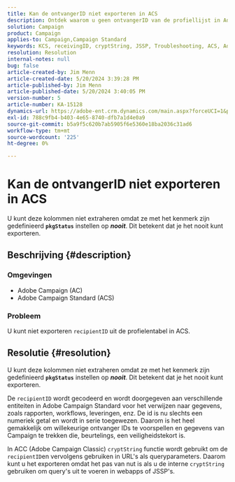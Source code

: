 ```yaml
---
title: Kan de ontvangerID niet exporteren in ACS
description: Ontdek waarom u geen ontvangerID van de profiellijst in Adobe Campaign Standard (ACS) zult kunnen uitvoeren.
solution: Campaign
product: Campaign
applies-to: Campaign,Campaign Standard
keywords: KCS, receivingID, cryptString, JSSP, Troubleshooting, ACS, Adobe Campaign Standard, AC, Adobe Campaign
resolution: Resolution
internal-notes: null
bug: false
article-created-by: Jim Menn
article-created-date: 5/20/2024 3:39:28 PM
article-published-by: Jim Menn
article-published-date: 5/20/2024 3:40:05 PM
version-number: 5
article-number: KA-15128
dynamics-url: https://adobe-ent.crm.dynamics.com/main.aspx?forceUCI=1&pagetype=entityrecord&etn=knowledgearticle&id=eb80451f-bf16-ef11-9f8a-6045bd006268
exl-id: 788c9fb4-b403-4e65-8740-dfb7a1d4e0a9
source-git-commit: b5a9f5c620b7ab5905f6e5360e18ba2036c31ad6
workflow-type: tm+mt
source-wordcount: '225'
ht-degree: 0%

---
```


# Kan de ontvangerID niet exporteren in ACS


U kunt deze kolommen niet extraheren omdat ze met het kenmerk zijn gedefinieerd <b>`pkgStatus`</b> instellen op <b>*nooit</b>*. Dit betekent dat je het nooit kunt exporteren.

## Beschrijving {#description}


### <b>Omgevingen</b>

- Adobe Campaign (AC)
- Adobe Campaign Standard (ACS)


### <b>Probleem</b>

U kunt niet exporteren `recipientID` uit de profielentabel in ACS.


## Resolutie {#resolution}


U kunt deze kolommen niet extraheren omdat ze met het kenmerk zijn gedefinieerd <b>`pkgStatus`</b> instellen op <b>*nooit</b>*. Dit betekent dat je het nooit kunt exporteren.

De `recipientID` wordt gecodeerd en wordt doorgegeven aan verschillende entiteiten in Adobe Campaign Standard voor het verwijzen naar gegevens, zoals rapporten, workflows, leveringen, enz. De id is nu slechts een numeriek getal en wordt in serie toegewezen. Daarom is het heel gemakkelijk om willekeurige ontvanger IDs te voorspellen en gegevens van Campaign te trekken die, beurtelings, een veiligheidstekort is.

In ACC (Adobe Campaign Classic) `cryptString` functie wordt gebruikt om de `recipientID`en vervolgens gebruiken in URL&#39;s als queryparameters. Daarom kunt u het exporteren omdat het pas van nut is als u de interne `cryptString` gebruiken om query&#39;s uit te voeren in webapps of JSSP&#39;s.
